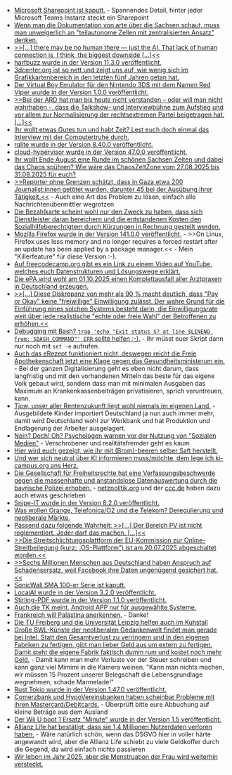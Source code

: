 * [Microsoft Sharepoint ist kaputt.](https://www.borncity.com/blog/2025/07/20/sharepoint-server-werden-ueber-0-day-schwachstelle-cve-2025-53770-angegriffen/) - Spannendes Detail, hinter jeder Microsoft Teams Instanz steckt ein Sharepoint
* [Wenn man die Dokumentation von arte über die Sachsen schaut, muss man unweigerlich an "teilautonome Zellen mit zentralisierten Ansatz" denken.](https://www.youtube.com/watch?v=tzwMzEEnKEE)
* [>>[...] there may be no human there — just the AI. That lack of human connection is, I think, the biggest downside [...]<<](https://lucumr.pocoo.org/2025/7/20/the-next-generation/)
* [harfbuzz wurde in der Version 11.3.0 veröffentlicht.](https://github.com/harfbuzz/harfbuzz/releases/tag/11.3.0)
* [3dcenter.org ist so nett und zeigt uns auf, wie wenig sich im Grafikkartenbereich in den letzten fünf Jahren getan hat.](https://www.3dcenter.org/news/news-des-21-juli-2025)
* [Der Virtual Boy Emulator für den Nintendo 3DS mit dem Namen Red Viper wurde in der Version 1.0.0 veröffentlicht.](https://wiidatabase.de/red-viper-v1-0-0/)
*  [>>Bei der ARD hat man bis heute nicht verstanden – oder will man nicht wahrhaben -, dass die Talkshow- und Interviewbühne zum Aufstieg und vor allem zur Normalisierung der rechtsextremen Partei beigetragen hat. [...]<<](https://netzpolitik.org/2025/sommerinterview-protest-wer-hilft-hier-der-afd/)
* [Ihr wollt etwas Gutes tun und habt Zeit? Lest euch doch einmal das Interview mit der Computertruhe durch.](https://netzpolitik.org/2025/hardware-spenden-weil-es-der-staat-nicht-gebacken-bekommt/)
* [rqlite wurde in der Version 8.40.0 veröffentlicht.](https://github.com/rqlite/rqlite/releases/tag/v8.40.0)
* [cloud-hypervisor wurde in der Version 47.0.0 veröffentlicht.](https://github.com/cloud-hypervisor/cloud-hypervisor/releases/tag/v47.0)
* [Ihr wollt Ende August eine Runde im schönen Sachsen Zelten und dabei das Chaos spühren? Wie wäre das ChaosZeltZone vom 27.08.2025 bis 31.08.2025 für euch?](https://events.ccc.de/2025/07/22/chaoszeltzone2025/)
* [>>Reporter ohne Grenzen schätzt, dass in Gaza etwa 200 Journalist:innen getötet wurden, darunter 45 bei der Ausübung ihrer Tätigkeit.<<](https://netzpolitik.org/2025/journalistenvereinigung-warnt-die-letzten-reporter-in-gaza-drohen-zu-verhungern/) - Auch eine Art das Problem zu lösen, einfach alle Nachrichtenübermittler wegrotzen
* [Die Bezahlkarte scheint wohl nur den Zweck zu haben, dass sich Dienstleister daran bereichern und die entstandenen Kosten den Sozialhilfeberechtigtem durch Kürzungen in Rechnung gestellt werden.](https://netzpolitik.org/2025/senat-prescht-vor-hamburg-will-bezahlkarten-ausweiten/)
* [Mozilla Firefox wurde in der Version 141.0.0 veröffentlicht.](https://www.mozilla.org/en-US/firefox/141.0/releasenotes/) - >>On Linux, Firefox uses less memory and no longer requires a forced restart after an update has been applied by a package manager.<< - Mein "Killerfeature" für diese Version :-).
* [Auf freecodecamp.org gibt es ein Link zu einem Video auf YouTube, welches euch Datenstrukturen und Lösungswege erklärt.](https://www.freecodecamp.org/news/data-structure-and-algorithm-patterns-for-leetcode-interviews/)
* [Die ePA wird wohl am 01.10.2025 einen Komplettausfall aller Arztpraxen in Deutschland erzeugen.](https://www.borncity.com/blog/2025/07/22/elektronische-patientenakte-epa-derzeit-ungenutzt-und-ein-desaster/)
* [>>[...] Diese Diskrepanz von mehr als 90 % macht deutlich, dass "Pay or Okay" keine "freiwillige" Einwilligung zulässt. Der wahre Grund für die Einführung eines solchen Systems besteht darin, die Einwilligungsrate weit über jede realistische "echte oder freie Wahl" der Betroffenen zu erhöhen.<<](https://noyb.eu/de/noybs-pay-or-okay-report-how-companies-make-you-pay-privacy)
* [Debugging mit Bash? `trap 'echo "Exit status $? at line $LINENO from: $BASH_COMMAND"' ERR` sollte helfen :-).](https://utcc.utoronto.ca/~cks/space/blog/programming/BashGoodSetEReports) - Ihr müsst euer Skript dann nur noch mit `set -e` aufrufen.
* [Auch das eRezept funktioniert nicht, deswegen reicht die Freie Apothekenschaft jetzt eine Klage gegen das Gesundheitsministerum ein.](https://www.borncity.com/blog/2025/07/24/erezept-stoerungen-freie-apothekerschaft-geht-gegen-gesundheitsministerium-vor/) - Bei der ganzen Digitalisierung geht es eben nicht darum, dass langfristig und mit den vorhandenen Mitteln das beste für das eigene Volk gebaut wird, sondern dass man mit minimalen Ausgaben das Maximum an Krankenkassenbeiträgen privatisieren, sprich veruntreuen, kann.
* [Tjow, unser aller Rentenzukunft liegt wohl niemals im eigenen Land.](https://www.deutschlandfunk.de/deutsche-auswanderer-ungarn-gruende-100.html) - Ausgebildete Kinder importiert Deutschland ja nun auch immer mehr, damit wird Deutschland wohl zur Werkbank und hat Produktion und Endlagerung der Arbeiter ausgelagert.
* [Nein? Doch! Oh? Psychologen warnen vor der Nutzung von "Sozialen Medien"](https://netzpolitik.org/2025/psychologinnen-warnen-soziale-medien-als-zerrspiegel-der-gesellschaft/) - Verschrobener und realitätsfremder geht es kaum
* [Hier wird euch gezeigt, wie ihr mit (Brom)-beeren selber Saft herstellt.](https://www.kostbarenatur.net/brombeersaft-selber-machen/)
* [Und wer sich neutral über KI informieren muss/möchte, dem lege ich ki-campus.org ans Herz.](https://ki-campus.org/)
* [Die Gesellschaft für Freiheitsrechte hat eine Verfassungsbeschwerde gegen die massenhafte und anstandslose Datenauswertung durch die bayrische Polizei erhoben.](https://freiheitsrechte.org/ueber-die-gff/presse/pressemitteilungen-der-gesellschaft-fur-freiheitsrechte/blackbox-palantir-gff-erhebt-verfassungsbeschwerde-gegen-massenhafte-datenauswertung-durch-polizei-in-bayern) - [netzpolitik.org](https://netzpolitik.org/2025/verfassungsbeschwerde-das-problem-heisst-nicht-nur-palantir/) und der [ccc.de](https://www.ccc.de/de/updates/2025/palantir-bayern) haben dazu auch etwas geschrieben
* [Snipe-IT wurde in der Version 8.2.0 veröffentlicht.](https://github.com/grokability/snipe-it/releases/tag/v8.2.0)
* [Was wollen Orange, Telefonica/O2 und die Telekom? Deregulierung und neoliberale Märkte.](https://netzpolitik.org/2025/digital-networks-act-dieses-internet-der-zukunft-wuenschen-sich-die-maechtigen-telekom-konzerne/)
* [Passend dazu folgende Wahrheit: >>[...]  Der Bereich PV ist nicht reglementiert. Jeder darf das machen. [...]<<](https://www.borncity.com/blog/2025/07/25/sma-firmware-update-sperre-fuer-sunny-tripower-smart-energy-und-bmz-hyperion-7-5/#comment-224402)
* [>>Die Streitschlichtungsplattform der EU-Kommission zur Online-Streitbeilegung (kurz: „OS-Plattform") ist am 20.07.2025 abgeschaltet worden.<<](https://www.borncity.com/blog/2025/07/25/eu-streitschlichtungsplattform-abgeschaltet-webseiten-anpassen/)
* [>>Sechs Millionen Menschen aus Deutschland haben Anspruch auf Schadensersatz, weil Facebook ihre Daten ungenügend gesichert hat.<<](https://netzpolitik.org/2025/facebook-datenleck-meta-muss-mir-250-euro-zahlen-dir-auch/)
* [SonicWall SMA 100-er Serie ist kaputt.](https://www.bleepingcomputer.com/news/security/sonicwall-warns-of-critical-rce-flaw-in-sma-100-VPN-appliances/)
* [LocalAI wurde in der Version 3.2.0 veröffentlicht.](https://github.com/mudler/LocalAI/releases/tag/v3.2.0)
* [Stirling-PDF wurde in der Version 1.1.0 veröffentlicht.](https://github.com/Stirling-Tools/Stirling-PDF/releases/tag/v1.1.0)
* [Auch die TK meint, Android APP nur für ausgewählte Systeme.](https://www.kuketz-blog.de/techniker%e2%80%91krankenkassen-app-unter-grapheneos-zwischen-gesetz-und-google%e2%80%91lock%e2%80%91in/)
* [Frankreich will Palästina anerkennen.](https://www.deutschlandfunk.de/palaestina-anerkennung-staat-zweistaatenloesung-100.html) - Danke!
* [Die TU Freiberg und die Universität Leipzig helfen auch im Kuhstall](https://www.mdr.de/video/mdr-videos/c/video-941744.html)
* [Große BWL-Künste der neoliberalen Gedankenwelt findet man gerade bei Intel. Statt den Gesamtverlust zu verringern und in den eigenen Fabriken zu fertigen, gibt man lieber Geld aus um extern zu fertigen. Damit steht die eigene Fabrik faktisch dumm rum und kostet noch mehr Geld.](https://www.3dcenter.org/news/die-intel-geschaeftsergebnisse-im-zweiten-quartal-2025) - Damit kann man mehr Verluste vor der Steuer schreiben und kann ganz viel Mimimi in die Kamera weinen. "Kann man nichts machen, wir müssen 15 Prozent unserer Belegschaft die Lebensgrundlage wegnehmen, schade Marmelade!"
* [Rust Tokio wurde in der Version 1.47.0 veröffentlicht.](https://github.com/tokio-rs/tokio/releases/tag/tokio-1.47.0)
* [Comerzbank und HypoVereinsbanken haben scheinbar Probleme mit ihren Mastercard/Debitcards.](https://www.borncity.com/blog/2025/07/27/unberechtigte-abbuchungen-auf-debit-karte-datenabfluss-bei-commerzbank/) - Überprüft bitte eure Abbuchung auf kleine Beträge aus dem Ausland
* [Der Wii U boot 1 Ersatz "Minute" wurde in der Version 1.5 veröffentlicht.](https://wiidatabase.de/minute-v1-5/)
* [Allianz Life hat bestätigt, dass sie 1,4 Millionen Nutzerdaten verloren haben.](https://www.bleepingcomputer.com/news/security/allianz-life-confirms-data-breach-impacts-majority-of-14-million-customers/) - Wäre natürlich schön, wenn das DSGVO hier in voller härte angewandt wird, aber die Allianz Life schiebt zu viele Geldkoffer durch die Gegend, da wird einfach nichts passieren
* [Wir leben im Jahr 2025, aber die Menstruation der Frau wird weiterhin versteckt.](https://www.deutschlandfunk.de/menstruation-periode-zyklus-scham-stigma-tabu-100.html)
